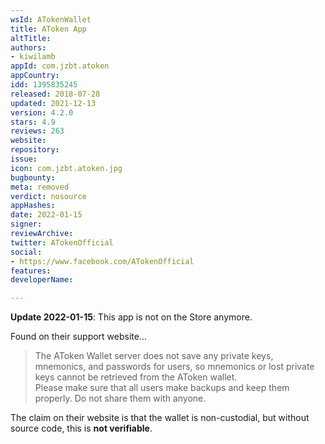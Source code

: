 ```yaml
---
wsId: ATokenWallet
title: AToken App
altTitle: 
authors:
- kiwilamb
appId: com.jzbt.atoken
appCountry: 
idd: 1395835245
released: 2018-07-28
updated: 2021-12-13
version: 4.2.0
stars: 4.9
reviews: 263
website: 
repository: 
issue: 
icon: com.jzbt.atoken.jpg
bugbounty: 
meta: removed
verdict: nosource
appHashes: 
date: 2022-01-15
signer: 
reviewArchive: 
twitter: ATokenOfficial
social:
- https://www.facebook.com/ATokenOfficial
features: 
developerName: 

---
```


**Update 2022-01-15**: This app is not on the Store anymore.

Found on their support website...

> The AToken Wallet server does not save any private keys, mnemonics, and
  passwords for users, so mnemonics or lost private keys cannot be retrieved
  from the AToken wallet.<br>
  Please make sure that all users make backups and keep them properly. Do not
  share them with anyone.

The claim on their website is that the wallet is non-custodial, but without source code, this is **not verifiable**.

